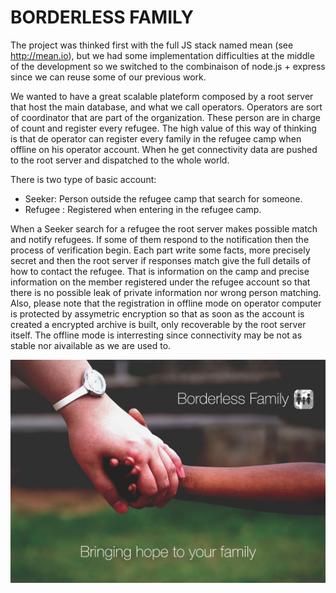 BORDERLESS FAMILY
================

The project was thinked first with the full JS stack named mean (see
http://mean.io), but we had some implementation difficulties at the middle of
the development so we switched to the combinaison of node.js + express since we
can reuse some of our previous work.

We wanted to have a great scalable plateform composed by a root server that
host the main database, and what we call operators. Operators are sort of
coordinator that are part of the organization. These person are in charge of
count and register every refugee. The high value of this way of thinking is
that de operator can register every family in the refugee camp when offline on
his operator account. When he get connectivity data are pushed to the root
server and dispatched to the whole world.

There is two type of basic account:

* Seeker: Person outside the refugee camp that search for someone.
* Refugee : Registered when entering in the refugee camp.

When a Seeker search for a refugee the root server makes possible match and
notify refugees. If some of them respond to the notification then the process
of verification begin. Each part write some facts, more precisely secret and
then the root server if responses match give the full details of how to contact
the refugee. That is information on the camp and precise information on the
member registered under the refugee account so that there is no possible leak
of private information nor wrong person matching.
Also, please note that the registration in offline mode on operator computer is
protected by assymetric encryption so that as soon as the account is created a
encrypted archive is built, only recoverable by the root server itself.
The offline mode is interresting since connectivity may be not as stable nor
aivailable as we are used to.

![Borderless Family](https://raw.githubusercontent.com/Dsensei/NuitDeLInfo/4dfe47b087f0f72b7524c8497c524c5ec52ddea4/wallpaper.jpg)
